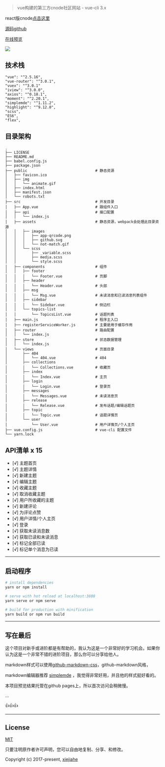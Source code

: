 


> vue构建的第三方cnode社区网站 - vue-cli 3.x


react版cnode[点击这里](https://github.com/xjh22222228/react-cnode)



[源码github](https://github.com/xjh22222228/vue-cnode)


[在线预览](https://xjh22222228.github.io/vue-cnode/index.html)


![](https://raw.githubusercontent.com/xjh22222228/vue-cnode/master/public/img/animate.gif)








## 技术栈
```
"vue": "^2.5.16",
"vue-router": "^3.0.1",
"vuex": "^3.0.1"
"iview": "^3.0.0",
"axios": "^0.18.1",
"moment": "^2.20.1",
"simplemde": "^1.11.2",
"highlight": "^9.12.0",
"scss",
"ES6",
"flex",
```

## 目录架构
```
.
├── LICENSE
├── README.md
├── babel.config.js
├── package.json
├── public                               # 静态资源
│   ├── favicon.ico
│   ├── img
│   │   └── animate.gif
│   ├── index.html
│   ├── manifest.json
│   └── robots.txt
├── src                                  # 开发目录
│   ├── App.vue                          # 跟组件入口
│   ├── api                              # 接口配置
│   │   └── index.js
│   ├── assets                           # 静态资源，webpack会处理此目录资源
│   │   ├── images
│   │   │   ├── app-qrcode.png
│   │   │   ├── github.svg
│   │   │   └── not-match.gif
│   │   └── scss
│   │       ├── _variable.scss
│   │       ├── media.scss
│   │       └── style.scss
│   ├── components                       # 组件
│   │   ├── footer
│   │   │   └── Footer.vue               # 页脚
│   │   ├── header
│   │   │   └── Header.vue               # 头部
│   │   ├── msg
│   │   │   └── Msg.vue                  # 未读消息和已读消息列表组件
│   │   ├── sidebar
│   │   │   └── Sidebar.vue              # 侧边栏
│   │   └── topics-list
│   │       └── TopicsList.vue           # 话题列表
│   ├── main.js                          # 程序主入口
│   ├── registerServiceWorker.js         # 主要是用于缓存作用
│   ├── router                           # 路由配置
│   │   └── index.js
│   ├── store                            # 状态数据管理
│   │   └── index.js
│   └── views                            # 页面目录
│       ├── 404
│       │   └── 404.vue                  # 404
│       ├── collections
│       │   └── Collections.vue          # 收藏页
│       ├── index
│       │   └── Index.vue                # 主页
│       ├── login
│       │   └── Login.vue                # 登录页
│       ├── messages
│       │   └── Messages.vue             # 未读消息页
│       ├── release
│       │   └── Release.vue              # 发布话题/编辑话题页
│       ├── topic
│       │   └── Topic.vue                # 话题详情页
│       └── user
│           └── User.vue                 # 用户详情页/个人主页
├── vue.config.js                        # vue-cli 配置文件
└── yarn.lock
```




## API清单 x 15
- [√] 主题首页
- [√] 主题详情
- [√] 新建主题
- [√] 编辑主题
- [√] 收藏主题
- [√] 取消收藏主题
- [√] 用户所收藏的主题
- [√] 新建评论
- [√] 为评论点赞
- [√] 用户详情/个人主页
- [√] 登录
- [√] 获取未读消息数
- [√] 获取已读和未读消息
- [√] 标记全部已读
- [√] 标记单个消息为已读



----

## 启动程序
``` bash
# install dependencies
yarn or npm install

# serve with hot reload at localhost:3888
yarn serve or npm serve

# build for production with minification
yarn build or npm run build

```

----


## 写在最后
这个项目对新手或进阶都是有帮助的，我认为这是一个非常好的学习机会。如果你认为这是一个非常不错的进阶项目，那么你可以分享给他人。

markdown样式可以使用[github-markdown-css](https://github.com/sindresorhus/github-markdown-css)，github-markdown风格，

markdown编辑器推荐 [simplemde](https://github.com/sparksuite/simplemde-markdown-editor) ，我觉得非常好用，并且他的样式挺好看的。

本项目预览结果托管在github pages上，所以首次访问会稍微慢。


...

👍👍👍


----


## License
[MIT](https://opensource.org/licenses/MIT)

只要注明原作者许可声明，您可以自由地复制、分享、和修改。

Copyright (c) 2017-present, [xiejiahe](https://github.com/xjh22222228)

